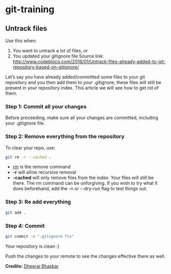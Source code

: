 # git-training
## Untrack files
Use this when:
1. You want to untrack a lot of files, or
2. You updated your gitignore file
Source link: http://www.codeblocq.com/2016/01/Untrack-files-already-added-to-git-repository-based-on-gitignore/

Let’s say you have already added/committed some files to your git repository and you then add them to your .gitignore; these files will still be present in your repository index. This article we will see how to get rid of them.

### Step 1: Commit all your changes
Before proceeding, make sure all your changes are committed, including your .gitignore file.

### Step 2: Remove everything from the repository
To clear your repo, use:

```bash
git rm -r --cached .
```
- [rm](https://git-scm.com/docs/git-rm) is the remove command
- <b>-r</b> will allow recursive removal
- <b>-cached</b> will only remove files from the index. Your files will still be there.
The rm command can be unforgiving. If you wish to try what it does beforehand, add the -n or --dry-run flag to test things out.

### Step 3: Re add everything
```bash
git add .
```
### Step 4: Commit
```bash
git commit -m ".gitignore fix"
```
Your repository is clean :)

Push the changes to your remote to see the changes effective there as well.

<b>Credits:</b>
[Dheeraj Bhaskar](https://stackoverflow.com/users/1311745/dheeraj-bhaskar)
